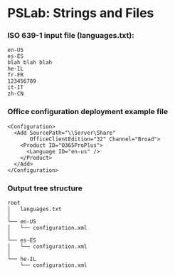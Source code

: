 # PSLab: Strings and Files

### ISO 639-1 input file (languages.txt):

```
en-US
es-ES
blah blah blah
he-IL
fr-FR
123456789
it-IT
zh-CN
```

### Office configuration deployment example file

```
<Configuration>
  <Add SourcePath="\\Server\Share" 
       OfficeClientEdition="32" Channel="Broad">
    <Product ID="O365ProPlus">
      <Language ID="en-us" />
    </Product>
  </Add>
</Configuration>
```

### Output tree structure

```
root
│   languages.txt
│
└── en-US
│   └── configuration.xml
│   
└── es-ES
│   └── configuration.xml
│   
└── he-IL
    └── configuration.xml
```